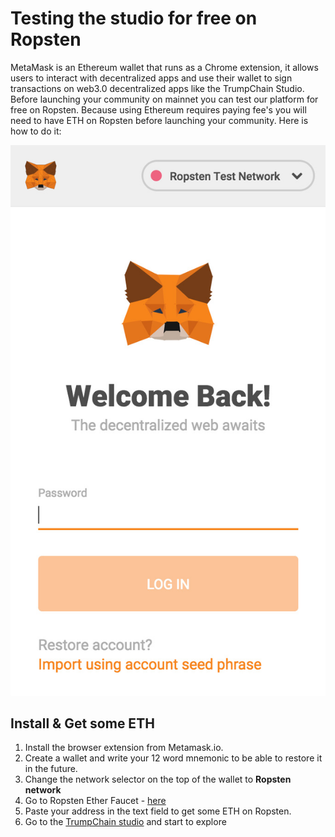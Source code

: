 # Testing the studio for free on Ropsten

MetaMask is an Ethereum wallet that runs as a Chrome extension, it allows users to interact with decentralized apps and use their wallet to sign transactions on web3.0 decentralized apps like the TrumpChain Studio. Before launching your community on mainnet you can test our platform for free on Ropsten. Because using Ethereum requires paying fee's you will need to have ETH on Ropsten before launching your community. Here is how to do it:

![](../../.gitbook/assets/metamask.jpg)

## Install & Get some ETH

1. Install the browser extension from Metamask.io.
2. Create a wallet and write your 12 word mnemonic to be able to restore it in the future.
3. Change the network selector on the top of the wallet to **Ropsten network**
4. Go to Ropsten Ether Faucet - [here](https://faucet.ropsten.be/)
5. Paste your address in the text field to get some ETH on Ropsten.
6. Go to the [TrumpChain studio](https://studio-qa.trumpchain.io/) and start to explore



